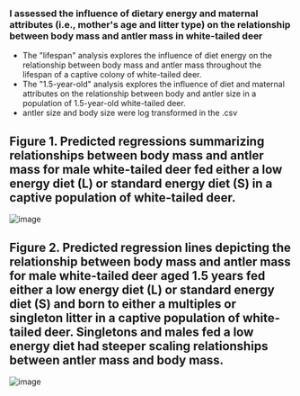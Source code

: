 ### I assessed the influence of dietary energy and maternal attributes (i.e., mother's age and litter type) on the relationship between body mass and antler mass in white-tailed deer
* The "lifespan" analysis explores the influence of diet energy on the relationship between body mass and antler mass throughout the lifespan of a captive colony of white-tailed deer.
* The "1.5-year-old" analysis explores the influence of diet and maternal attributes on the relationship between body and antler size in a population of 1.5-year-old white-tailed deer.
* antler size and body size were log transformed in the .csv


## Figure 1. Predicted regressions summarizing relationships between body mass and antler mass for male white-tailed deer fed either a low energy diet (L) or standard energy diet (S) in a captive population of white-tailed deer.
![image](https://user-images.githubusercontent.com/95881308/150654752-fd61734b-f805-4ac9-9022-4ad25e9c69da.png)


## Figure 2. Predicted regression lines depicting the relationship between body mass and antler mass for male white-tailed deer aged 1.5 years fed either a low energy diet (L) or standard energy diet (S) and born to either a multiples or singleton litter in a captive population of white-tailed deer. Singletons and males fed a low energy diet had steeper scaling relationships between antler mass and body mass.
![image](https://user-images.githubusercontent.com/95881308/163897232-3b0bdd4d-c86c-4e12-9da0-5c590cc624bc.png)
